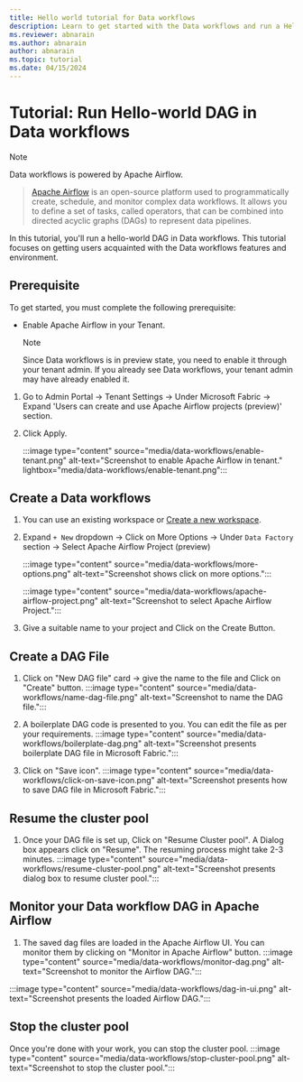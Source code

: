 ```yaml
---
title: Hello world tutorial for Data workflows
description: Learn to get started with the Data workflows and run a Hello World dag.
ms.reviewer: abnarain
ms.author: abnarain
author: abnarain
ms.topic: tutorial
ms.date: 04/15/2024
---
```


# Tutorial: Run Hello-world DAG in Data workflows

> [!NOTE]
> Data workflows is powered by Apache Airflow.

> [Apache Airflow](https://airflow.apache.org/) is an open-source platform used to programmatically create, schedule, and monitor complex data workflows. It allows you to define a set of tasks, called operators, that can be combined into directed acyclic graphs (DAGs) to represent data pipelines.

In this tutorial, you'll run a hello-world DAG in Data workflows. This tutorial focuses on getting users acquainted with the Data workflows features and environment.

## Prerequisite

To get started, you must complete the following prerequisite:

- Enable Apache Airflow in your Tenant.
  > [!NOTE]
  > Since Data workflows is in preview state, you need to enable it through your tenant admin. If you already see Data workflows, your tenant admin may have already enabled it.

1. Go to Admin Portal -> Tenant Settings -> Under Microsoft Fabric -> Expand 'Users can create and use Apache Airflow projects (preview)' section.
2. Click Apply.

   :::image type="content" source="media/data-workflows/enable-tenant.png" alt-text="Screenshot to enable Apache Airflow in tenant." lightbox="media/data-workflows/enable-tenant.png":::

## Create a Data workflows

1. You can use an existing workspace or [Create a new workspace](../get-started/create-workspaces.md).
2. Expand `+ New` dropdown -> Click on More Options -> Under `Data Factory` section -> Select Apache Airflow Project (preview)

   :::image type="content" source="media/data-workflows/more-options.png" alt-text="Screenshot shows click on more options.":::

   :::image type="content" source="media/data-workflows/apache-airflow-project.png" alt-text="Screenshot to select Apache Airflow Project.":::

3. Give a suitable name to your project and Click on the Create Button.

## Create a DAG File

1. Click on "New DAG file" card -> give the name to the file and Click on "Create" button.
   :::image type="content" source="media/data-workflows/name-dag-file.png" alt-text="Screenshot to name the DAG file.":::

2. A boilerplate DAG code is presented to you. You can edit the file as per your requirements.
   :::image type="content" source="media/data-workflows/boilerplate-dag.png" alt-text="Screenshot presents boilerplate DAG file in Microsoft Fabric.":::

3. Click on "Save icon".
   :::image type="content" source="media/data-workflows/click-on-save-icon.png" alt-text="Screenshot presents how to save DAG file in Microsoft Fabric.":::

## Resume the cluster pool

1. Once your DAG file is set up, Click on "Resume Cluster pool". A Dialog box appears click on "Resume". The resuming process might take 2-3 minutes.
   :::image type="content" source="media/data-workflows/resume-cluster-pool.png" alt-text="Screenshot presents dialog box to resume cluster pool.":::

## Monitor your Data workflow DAG in Apache Airflow

1. The saved dag files are loaded in the Apache Airflow UI. You can monitor them by clicking on "Monitor in Apache Airflow" button.
   :::image type="content" source="media/data-workflows/monitor-dag.png" alt-text="Screenshot to monitor the Airflow DAG.":::

:::image type="content" source="media/data-workflows/dag-in-ui.png" alt-text="Screenshot presents the loaded Airflow DAG.":::

## Stop the cluster pool

Once you're done with your work, you can stop the cluster pool.
:::image type="content" source="media/data-workflows/stop-cluster-pool.png" alt-text="Screenshot to stop the cluster pool.":::
